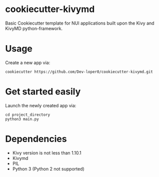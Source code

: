 # cookiecutter-kivymd
Basic Cookiecutter template for NUI applications built upon the Kivy and KivyMD python-framework.


# Usage
Create a new app via:
```
cookiecutter https://github.com/Dev-loper0/cookiecutter-kivymd.git
```
# Get started easily

Launch the newly created app via:
```
cd project_directory
python3 main.py
```
# Dependencies
  - Kivy version is not less than 1.10.1
  - Kivymd 
  - PIL
  - Python 3 (Python 2 not supported)
